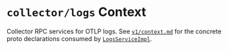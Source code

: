 # `collector/logs` Context

Collector RPC services for OTLP logs. See [`v1/context.md`](v1/context.md) for the concrete proto declarations consumed by [`LogsServiceImpl`](../../../../../../Asynkron.OtelReceiver/Services/LogsServiceImpl.cs).
